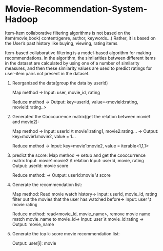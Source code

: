 # Movie-Recommendation-System-Hadoop
Item-Item collaborative filtering algorithms is not based on the item(movie,book) content(genre, author, keywords…) Rather, it is based on the User’s past history like buying, viewing, rating items.

Item-based collaborative filtering is a model-based algorithm for making recommendations. In the algorithm, the similarities between different items in the dataset are calculated by using one of a number of similarity measures, and then these similarity values are used to predict ratings for user-item pairs not present in the dataset.

1. Reorganized the data(group the data by userId)

   Map method -> Input: user, movie_id, rating
   
   Reduce method -> Output: key=userId, value=<movieId:rating, movieId:rating..>

2. Generated the Cooccurrence matrix(get the relation between movie1 and movie2):

   Map method -> Input: userId \t movie1:rating1, movie2:rating…
              -> Output: key=movie1:movie2, value = 1…
              
   Reduce method -> Input: key=movie1:movie2, value = iterable<1,1,1>

3. predict the score:
   Map method -> setup and get the cooccurrence matrix 
                 Input: movie1:movie2 \t relation
                 Input: userId, movie, rating
                 Output: userId: movie score
                 
   Reduce method: -> Output: userId:movie \t score

4. Generate the recommendation list:

   Map method: Read movie watch history-> Input: userId, movie_Id, rating
               filter out the movies that the user has watched before-> Input: user   \t movie:rating
               
   Reduce method: read<movie_Id, movie_name>, remove movie name
                  match movie_name to movie_id-> Input: user \t movie_id:rating
                  -> Output: movie_name

5. Generate the top k-score movie recommendation list:

   Output: user[i]: movie
